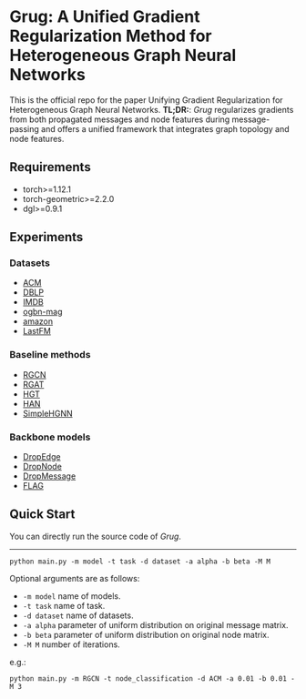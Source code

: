 # Grug: A Unified Gradient Regularization Method for Heterogeneous Graph Neural Networks

This is the official repo for the paper Unifying Gradient Regularization for Heterogeneous Graph Neural Networks.
**TL;DR:**: *Grug* regularizes gradients from both propagated messages and node features during message-passing and offers a unified framework that integrates graph topology and node features.

## Requirements
+ torch>=1.12.1
+ torch-geometric>=2.2.0
+ dgl>=0.9.1

## Experiments

### Datasets
+ [ACM]([http://localhost/](https://github.com/BUPT-GAMMA/OpenHGNN/tree/main/openhgnn/dataset)https://github.com/BUPT-GAMMA/OpenHGNN/tree/main/openhgnn/dataset)
+ [DBLP](http://localhost/](https://github.com/BUPT-GAMMA/OpenHGNN/tree/main/openhgnn/dataset)https://github.com/BUPT-GAMMA/OpenHGNN/tree/main/openhgnn/dataset)
+ [IMDB](http://localhost/](https://github.com/BUPT-GAMMA/OpenHGNN/tree/main/openhgnn/dataset)https://github.com/BUPT-GAMMA/OpenHGNN/tree/main/openhgnn/dataset)
+ [ogbn-mag](https://ogb.stanford.edu/docs/nodeprop/#ogbn-mag)
+ [amazon](http://localhost/](https://github.com/BUPT-GAMMA/OpenHGNN/tree/main/openhgnn/dataset)https://github.com/BUPT-GAMMA/OpenHGNN/tree/main/openhgnn/dataset)
+ [LastFM](http://localhost/](https://github.com/BUPT-GAMMA/OpenHGNN/tree/main/openhgnn/dataset)https://github.com/BUPT-GAMMA/OpenHGNN/tree/main/openhgnn/dataset)

### Baseline methods
+ [RGCN](https://gitcode.com/tkipf/relational-gcn?utm_source=csdn_github_accelerator)
+ [RGAT](https://github.com/shenwzh3/RGAT-ABSA)
+ [HGT](https://github.com/acbull/pyHGT)
+ [HAN](https://github.com/Jhy1993/HAN)
+ [SimpleHGNN](https://github.com/THUDM/HGB?tab=readme-ov-file)

### Backbone models
+ [DropEdge](https://github.com/DropEdge/DropEdge)
+ [DropNode](https://github.com/THUDM/GRAND)
+ [DropMessage](https://github.com/zjunet/DropMessage)
+ [FLAG](https://github.com/devnkong/FLAG)

## Quick Start
You can directly run the source code of *Grug*.

---
```
python main.py -m model -t task -d dataset -a alpha -b beta -M M 
```

Optional arguments are as follows:
+ `-m model` name of models.
+ `-t task` name of task.
+ `-d dataset` name of datasets.
+ `-a alpha` parameter of uniform distribution on original message matrix.
+ `-b beta` parameter of uniform distribution on original node matrix.
+ `-M M` number of iterations.

e.g.:
```
python main.py -m RGCN -t node_classification -d ACM -a 0.01 -b 0.01 -M 3
```

